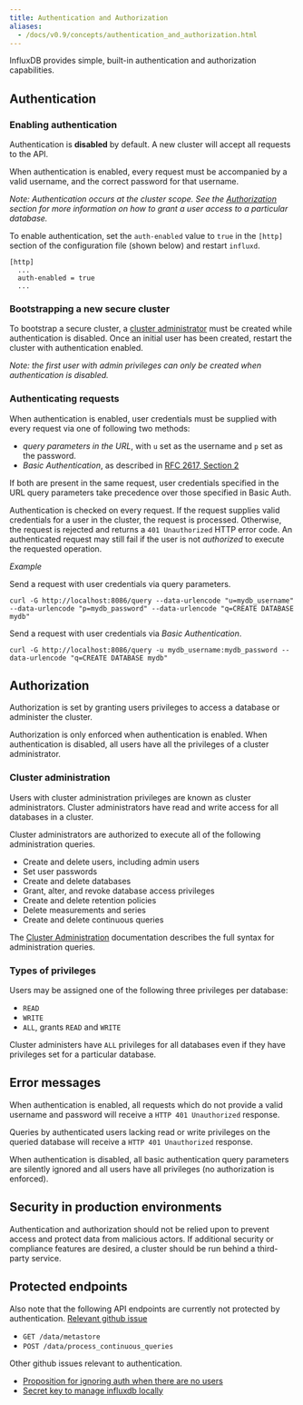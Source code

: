 ```yaml
---
title: Authentication and Authorization
aliases:
  - /docs/v0.9/concepts/authentication_and_authorization.html
---
```


InfluxDB provides simple, built-in authentication and authorization capabilities.

## Authentication

### Enabling authentication

Authentication is __disabled__ by default.  A new cluster will accept all requests to the API.

When authentication is enabled, every request must be accompanied by a valid username, and the correct password for that username.

_Note: Authentication occurs at the cluster scope.  See the [Authorization](authentication_and_authorization.html#authorization) section for more information on how to grant a user access to a particular database._

To enable authentication, set the `auth-enabled` value to `true` in the `[http]` section of the configuration file (shown below) and restart `influxd`.  

```
[http]
  ...
  auth-enabled = true
  ...
```

### Bootstrapping a new secure cluster

To bootstrap a secure cluster, a [cluster administrator](authentication_and_authorization.html#cluster-administration-privileges) must be created while authentication is disabled.  Once an initial user has been created, restart the cluster with authentication enabled.

_Note: the first user with admin privileges can only be created when authentication is disabled._

### Authenticating requests

When authentication is enabled, user credentials must be supplied with every request via one of following two methods:

- _query parameters in the URL_, with `u` set as the username and `p` set as the password.
- _Basic Authentication_, as described in [RFC 2617, Section 2](http://tools.ietf.org/html/rfc2617)

If both are present in the same request, user credentials specified in the URL query parameters take precedence over those specified in Basic Auth.

Authentication is checked on every request.  If the request supplies valid credentials for a user in the cluster, the request is processed.  Otherwise, the request is rejected and returns a `401 Unauthorized` HTTP error code.  An authenticated request may still fail if the user is not _authorized_ to execute the requested operation.

_Example_

Send a request with user credentials via query parameters.

```
curl -G http://localhost:8086/query --data-urlencode "u=mydb_username" --data-urlencode "p=mydb_password" --data-urlencode "q=CREATE DATABASE mydb"
```

Send a request with user credentials via _Basic Authentication_.

```
curl -G http://localhost:8086/query -u mydb_username:mydb_password --data-urlencode "q=CREATE DATABASE mydb"
```

## Authorization

Authorization is set by granting users privileges to access a database or administer the cluster.

Authorization is only enforced when authentication is enabled.  When authentication is disabled, all users have all the privileges of a cluster administrator.

### Cluster administration

Users with cluster administration privileges are known as cluster administrators.  Cluster administrators have read and write access for all databases in a cluster.

Cluster administrators are authorized to execute all of the following administration queries.

- Create and delete users, including admin users
- Set user passwords
- Create and delete databases
- Grant, alter, and revoke database access privileges
- Create and delete retention policies
- Delete measurements and series
- Create and delete continuous queries

The [Cluster Administration](../query_language/database_administration.html) documentation describes the full syntax for administration queries.

### Types of privileges

Users may be assigned one of the following three privileges per database:

- `READ`
- `WRITE`
- `ALL`, grants `READ` and `WRITE`

Cluster administers have `ALL` privileges for all databases even if they have privileges set for a particular database.

## Error messages

When authentication is enabled, all requests which do not provide a valid username and password will receive a `HTTP 401 Unauthorized` response.

Queries by authenticated users lacking read or write privileges on the queried database will receive a `HTTP 401 Unauthorized` response.

When authentication is disabled, all basic authentication query parameters are silently ignored and all users have all privileges (no authorization is enforced).

## Security in production environments

Authentication and authorization should not be relied upon to prevent access and protect data from malicious actors.  If additional security or compliance features are desired, a cluster should be run behind a third-party service.

## Protected endpoints

Also note that the following API endpoints are currently not protected by authentication. [Relevant github issue](https://github.com/influxdb/influxdb/issues/1364)

- `GET /data/metastore`
- `POST /data/process_continuous_queries`

Other github issues relevant to authentication.

- [Proposition for ignoring auth when there are no users](https://github.com/influxdb/influxdb/issues/2193)
- [Secret key to manage influxdb locally](https://github.com/influxdb/influxdb/issues/2278)
